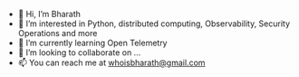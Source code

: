 - 👋 Hi, I’m Bharath
- 👀 I’m interested in Python, distributed computing, Observability, Security Operations and more
- 🌱 I’m currently learning Open Telemetry
- 💞️ I’m looking to collaborate on ...
- 📫 You can reach me at whoisbharath@gmail.com

<!---
whoisbe/whoisbe is a ✨ special ✨ repository because its `README.md` (this file) appears on your GitHub profile.
You can click the Preview link to take a look at your changes.
--->

